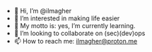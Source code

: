 - 👋 Hi, I’m @ilmagher
- 👀 I’m interested in making life easier
- 🌱 My motto is: yes, I’m currently learning.
- 💞️ I’m looking to collaborate on (sec)(dev)ops
- 📫 How to reach me:   ilmagher@proton.me

<!---
ilmagher/ilmagher is a ✨ special ✨ repository because its `README.md` (this file) appears on your GitHub profile.
You can click the Preview link to take a look at your changes.
--->
